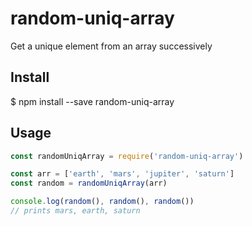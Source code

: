 # random-uniq-array

Get a unique element from an array successively

## Install

$ npm install --save random-uniq-array

## Usage

```js
const randomUniqArray = require('random-uniq-array')

const arr = ['earth', 'mars', 'jupiter', 'saturn']
const random = randomUniqArray(arr)

console.log(random(), random(), random())
// prints mars, earth, saturn
```